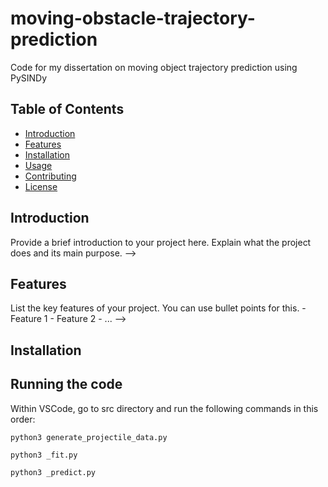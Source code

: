 # moving-obstacle-trajectory-prediction

Code for my dissertation on moving object trajectory prediction using PySINDy

## Table of Contents

- [Introduction](#introduction)
- [Features](#features)
- [Installation](#installation)
- [Usage](#usage)
- [Contributing](#contributing)
- [License](#license)

## Introduction

<!-->
Provide a brief introduction to your project here. Explain what the project does and its main purpose.
--> 

## Features

<!-->
List the key features of your project. You can use bullet points for this.

- Feature 1
- Feature 2
- ...
-->

## Installation

<!--
Explain how to install and set up the project. Include any prerequisites and dependencies that need to be installed.

```bash
pip install your_package_name

```
-->

## Running the code  

Within VSCode, go to src directory and run the following commands in this order: 

```
python3 generate_projectile_data.py
```

```
python3 _fit.py
```

```
python3 _predict.py
```